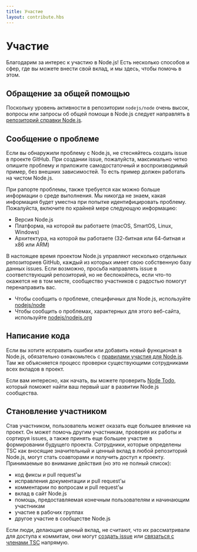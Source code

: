 ```yaml
---
title: Участие
layout: contribute.hbs
---
```


# Участие

Благодарим за интерес к участию в Node.js! Есть несколько способов и сфер, где вы можете внести
свой вклад, и мы здесь, чтобы помочь в этом.

## Обращение за общей помощью

Поскольку уровень активности в репозитории `nodejs/node` очень высок, вопросы или запросы об
общей помощи в Node.js следует направлять в [репозиторий справки Node.js](https://github.com/nodejs/help/issues).

## Сообщение о проблеме

Если вы обнаружили  проблему с Node.js, не стесняйтесь создать issue в проекте GitHub.
При создании issue, пожалуйста, максимально четко опишите проблему и приложите самодостаточный
и воспроизводимый пример, без внешних зависимостей. То есть пример должен работать на чистом Node.js.

При рапорте проблемы, также требуется как можно больше информации о среде выполнения.
Мы никогда не знаем, какая информация будет уместна при попытке идентифицировать проблему.
Пожалуйста, включите по крайней мере следующую информацию:

* Версия Node.js
* Платформа, на которой вы работаете (macOS, SmartOS, Linux, Windows)
* Архитектура, на которой вы работаете (32-битная или 64-битная и x86 или ARM)

В настоящее время проектом Node.js управляют несколько отдельных репозиториев GitHub, каждый из которых имеет
свою собственную базу данных issues. Если возможно, просьба направлять issue в соответствующий репозиторий,
но не беспокойтесь, если что-то окажется не в том месте, сообщество участников с радостью помогут перенаправить вас.

* Чтобы сообщить о проблеме, специфичных для Node.js, используйте [nodejs/node](https://github.com/nodejs/node)
* Чтобы сообщить о проблемах, характерных для этого веб-сайта, используйте [nodejs/nodejs.org](https://github.com/nodejs/nodejs.org/issues)

## Написание кода

Если вы хотите исправить ошибки или добавить новый функционал в Node.js, обязательно ознакомьтесь с
[правилами участия для Node.js](https://github.com/nodejs/node/blob/master/CONTRIBUTING.md#pull-requests). Там
же объясняется процесс проверки существующими сотрудниками всех вкладов в проект.

Если вам интересно, как начать, вы можете проверить [Node Todo](http://nodetodo.org/), который поможет найти ваш первый шаг в развитии Node.js сообщества.

## Становление участником

Став участником, пользователь может оказать еще большее влияние на проект. Он может помочь другим участникам,
проверяя их работы и сортируя issues, а также принять еще большее участие в формировании будущего проекта.
Сотрудники, которые определены TSC как вносящие значительный и ценный вклад в любой репозиторий Node.js,
могут стать соавторами и получить доступ к проекту. Принимаемые во внимание действия (но это не полный список):

* код фиксы и pull request'ы
* исправления документации и pull request'ы
* комментарии по вопросам и pull request'ы
* вклад в сайт Node.js
* помощь, предоставляемая конечным пользователям и начинающим участникам
* участие в рабочих группах
* другое участие в сообществе Node.js

Если люди, делающие ценный вклад, не считают, что их рассматривали для доступа к коммитам, они могут
[создать issue](https://github.com/nodejs/TSC/issues) или [связаться с членами TSC](https://github.com/nodejs/TSC#current-members) напрямую.

